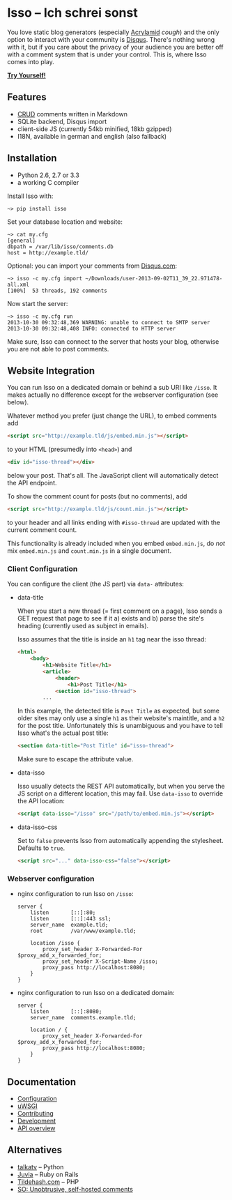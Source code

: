 Isso – Ich schrei sonst
=======================

You love static blog generators (especially [Acrylamid][1] *cough*) and the
only option to interact with your community is [Disqus][2]. There's nothing
wrong with it, but if you care about the privacy of your audience you are
better off with a comment system that is under your control. This is, where
Isso comes into play.

[1]: https://github.com/posativ/acrylamid
[2]: https://disqus.com/

**[Try Yourself!](http://posativ.org/isso/)**


Features
--------

* [CRUD](https://en.wikipedia.org/wiki/Create,_read,_update_and_delete) comments written in Markdown
* SQLite backend, Disqus import
* client-side JS (currently 54kb minified, 18kb gzipped)
* I18N, available in german and english (also fallback)


Installation
------------

- Python 2.6, 2.7 or 3.3
- a working C compiler

Install Isso with:

    ~> pip install isso

Set your database location and website:

    ~> cat my.cfg
    [general]
    dbpath = /var/lib/isso/comments.db
    host = http://example.tld/

Optional: you can import your comments from [Disqus.com](https://disqus.com/):

    ~> isso -c my.cfg import ~/Downloads/user-2013-09-02T11_39_22.971478-all.xml
    [100%]  53 threads, 192 comments

Now start the server:

    ~> isso -c my.cfg run
    2013-10-30 09:32:48,369 WARNING: unable to connect to SMTP server
    2013-10-30 09:32:48,408 INFO: connected to HTTP server

Make sure, Isso can connect to the server that hosts your blog, otherwise you
are not able to post comments.


Website Integration
-------------------

You can run Isso on a dedicated domain or behind a sub URI like `/isso`. It
makes actually no difference except for the webserver configuration (see
below).

Whatever method you prefer (just change the URL), to embed comments add

```html
<script src="http://example.tld/js/embed.min.js"></script>
```

to your HTML (presumedly into `<head>`) and

```html
<div id="isso-thread"></div>
```

below your post. That's all. The JavaScript client will automatically detect
the API endpoint.

To show the comment count for posts (but no comments), add

```html
<script src="http://example.tld/js/count.min.js"></script>
```

to your header and all links ending with `#isso-thread` are updated with the
current comment count.

This functionality is already included when you embed `embed.min.js`, do
*not* mix `embed.min.js` and `count.min.js` in a single document.

### Client Configuration

You can configure the client (the JS part) via `data-` attributes:

*   data-title

    When you start a new thread (= first comment on a page), Isso sends
    a GET request that page to see if it a) exists and b) parse the site's
    heading (currently used as subject in emails).

    Isso assumes that the title is inside an `h1` tag near the isso thread:

    ```html
    <html>
        <body>
            <h1>Website Title</h1>
            <article>
                <header>
                    <h1>Post Title</h1>
                <section id="isso-thread">
            ...
    ```

    In this example, the detected title is `Post Title` as expected, but some
    older sites may only use a  single `h1` as their website's maintitle, and
    a `h2` for the post title. Unfortunately this is unambiguous and you have
    to tell Isso what's the actual post title:

    ```html
    <section data-title="Post Title" id="isso-thread">
    ```

    Make sure to escape the attribute value.

*   data-isso

    Isso usually detects the REST API automatically, but when you serve the JS
    script on a different location, this may fail. Use `data-isso` to
    override the API location:

     ```html
     <script data-isso="/isso" src="/path/to/embed.min.js"></script>
     ```

*   data-isso-css

    Set to `false` prevents Isso from automatically appending the stylesheet.
    Defaults to `true`.

    ```html
    <script src="..." data-isso-css="false"></script>
    ```

### Webserver configuration

*   nginx configuration to run Isso on `/isso`:

    ```nginx
    server {
        listen       [::]:80;
        listen       [::]:443 ssl;
        server_name  example.tld;
        root         /var/www/example.tld;

        location /isso {
            proxy_set_header X-Forwarded-For $proxy_add_x_forwarded_for;
            proxy_set_header X-Script-Name /isso;
            proxy_pass http://localhost:8080;
        }
    }
    ```

*   nginx configuration to run Isso on a dedicated domain:

    ```nginx
    server {
        listen       [::]:8080;
        server_name  comments.example.tld;

        location / {
            proxy_set_header X-Forwarded-For $proxy_add_x_forwarded_for;
            proxy_pass http://localhost:8080;
        }
    }
    ```


Documentation
-------------

- [Configuration](https://github.com/posativ/isso/blob/master/docs/CONFIGURATION.rst)
- [uWSGI](https://github.com/posativ/isso/blob/master/docs/uWSGI.md)
- [Contributing](https://github.com/posativ/isso/blob/master/CONTRIBUTING.md)
- [Development](https://github.com/posativ/isso/blob/master/docs/DEVELOPMENT.md)
- [API overview](https://github.com/posativ/isso/raw/master/docs/API.md)


Alternatives
------------

- [talkatv](https://github.com/talkatv/talkatv) – Python
- [Juvia](https://github.com/phusion/juvia) – Ruby on Rails
- [Tildehash.com](http://www.tildehash.com/?article=why-im-reinventing-disqus) – PHP
- [SO: Unobtrusive, self-hosted comments](http://stackoverflow.com/q/2053217)
